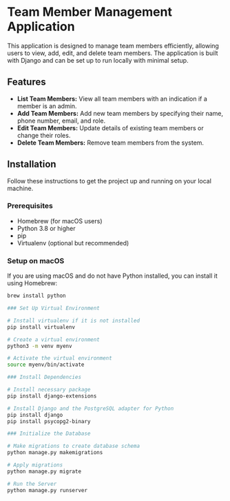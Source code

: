 # Team Member Management Application

This application is designed to manage team members efficiently, allowing users to view, add, edit, and delete team members. The application is built with Django and can be set up to run locally with minimal setup.

## Features

- **List Team Members:** View all team members with an indication if a member is an admin.
- **Add Team Members:** Add new team members by specifying their name, phone number, email, and role.
- **Edit Team Members:** Update details of existing team members or change their roles.
- **Delete Team Members:** Remove team members from the system.

## Installation

Follow these instructions to get the project up and running on your local machine.

### Prerequisites

- Homebrew (for macOS users)
- Python 3.8 or higher
- pip
- Virtualenv (optional but recommended)

### Setup on macOS

If you are using macOS and do not have Python installed, you can install it using Homebrew:

```bash
brew install python

### Set Up Virtual Environment

# Install virtualenv if it is not installed
pip install virtualenv

# Create a virtual environment
python3 -m venv myenv

# Activate the virtual environment
source myenv/bin/activate

### Install Dependencies

# Install necessary package
pip install django-extensions

# Install Django and the PostgreSQL adapter for Python
pip install django
pip install psycopg2-binary

### Initialize the Database

# Make migrations to create database schema
python manage.py makemigrations

# Apply migrations
python manage.py migrate

# Run the Server
python manage.py runserver
